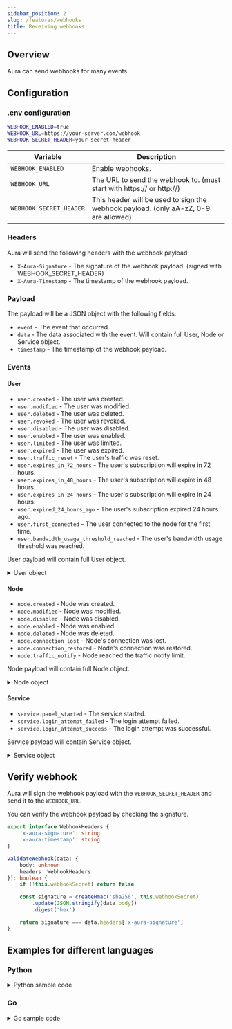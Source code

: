 ```yaml
---
sidebar_position: 2
slug: /features/webhooks
title: Receiving webhooks
---
```


## Overview

Aura can send webhooks for many events.

## Configuration

### .env configuration

```bash
WEBHOOK_ENABLED=true
WEBHOOK_URL=https://your-server.com/webhook
WEBHOOK_SECRET_HEADER=your-secret-header
```

| Variable                | Description                                                                         |
| ----------------------- | ----------------------------------------------------------------------------------- |
| `WEBHOOK_ENABLED`       | Enable webhooks.                                                                    |
| `WEBHOOK_URL`           | The URL to send the webhook to. (must start with https:// or http://)               |
| `WEBHOOK_SECRET_HEADER` | This header will be used to sign the webhook payload. (only aA-zZ, 0-9 are allowed) |

### Headers

Aura will send the following headers with the webhook payload:

- `X-Aura-Signature` - The signature of the webhook payload. (signed with WEBHOOK_SECRET_HEADER)
- `X-Aura-Timestamp` - The timestamp of the webhook payload.

### Payload

The payload will be a JSON object with the following fields:

- `event` - The event that occurred.
- `data` - The data associated with the event. Will contain full User, Node or Service object.
- `timestamp` - The timestamp of the webhook payload.

### Events

#### User

- `user.created` - The user was created.
- `user.modified` - The user was modified.
- `user.deleted` - The user was deleted.
- `user.revoked` - The user was revoked.
- `user.disabled` - The user was disabled.
- `user.enabled` - The user was enabled.
- `user.limited` - The user was limited.
- `user.expired` - The user was expired.
- `user.traffic_reset` - The user's traffic was reset.
- `user.expires_in_72_hours` - The user's subscription will expire in 72 hours.
- `user.expires_in_48_hours` - The user's subscription will expire in 48 hours.
- `user.expires_in_24_hours` - The user's subscription will expire in 24 hours.
- `user.expired_24_hours_ago` - The user's subscription expired 24 hours ago.
- `user.first_connected` - The user connected to the node for the first time.
- `user.bandwidth_usage_threshold_reached` - The user's bandwidth usage threshold was reached.

User payload will contain full User object.

<details>
<summary>User object</summary>

```typescript
uuid: string
subscriptionUuid: string
shortUuid: string
username: string
status: 'DISABLED' | 'LIMITED' | 'EXPIRED' | 'ACTIVE'
usedTrafficBytes: string
lifetimeUsedTrafficBytes: string

trafficLimitBytes: string

trafficLimitStrategy: 'NO_RESET' | 'DAY' | 'WEEK' | 'MONTH'
subLastUserAgent: string | null
subLastOpenedAt: string | null

expireAt: string
onlineAt: string | null
subRevokedAt: string | null
lastTrafficResetAt: string | null

trojanPassword: string
vlessUuid: string
ssPassword: string

description: null | string
telegramId: string | null
email: string | null

hwidDeviceLimit: number | null
createdAt: string
updatedAt: string

firstConnectedAt: string | null
lastTriggeredThreshold: number

activeUserInbounds: Array<{
    uuid: string
    tag: string
    type: string
    network: string | null
    security: string | null
}>
```

</details>

#### Node

- `node.created` - Node was created.
- `node.modified` - Node was modified.
- `node.disabled` - Node was disabled.
- `node.enabled` - Node was enabled.
- `node.deleted` - Node was deleted.
- `node.connection_lost` - Node's connection was lost.
- `node.connection_restored` - Node's connection was restored.
- `node.traffic_notify` - Node reached the traffic notify limit.

Node payload will contain full Node object.

<details>
<summary>Node object</summary>

```typescript
uuid: string
name: string
address: string
port: null | number
isConnected: boolean
isConnecting: boolean
isDisabled: boolean
isNodeOnline: boolean
isXrayRunning: boolean
lastStatusChange: string | null
lastStatusMessage: string | null

xrayVersion: string | null
xrayUptime: string

usersOnline: number | null

isTrafficTrackingActive: boolean
trafficResetDay: number | null
trafficLimitBytes: string | null
trafficUsedBytes: string | null
notifyPercent: number | null

viewPosition: number
countryCode: string
consumptionMultiplier: string

cpuCount: number | null
cpuModel: string | null
totalRam: string | null

createdAt: string
updatedAt: string

excludedInbounds: Array<{
    uuid: string
    tag: string
    type: string
    network: string | null
    security: string | null
}>
```

</details>

#### Service

- `service.panel_started` - The service started.
- `service.login_attempt_failed` - The login attempt failed.
- `service.login_attempt_success` - The login attempt was successful.

Service payload will contain Service object.

<details>
<summary>Service object</summary>

```typescript
loginAttempt?: {
    username: string
    ip: string
    userAgent: string
    description?: string
    password?: string
}
```

</details>

## Verify webhook

Aura will sign the webhook payload with the `WEBHOOK_SECRET_HEADER` and send it to the `WEBHOOK_URL`.

You can verify the webhook payload by checking the signature.

```typescript title="Webhook verification"
export interface WebhookHeaders {
	'x-aura-signature': string
	'x-aura-timestamp': string
}

validateWebhook(data: {
	body: unknown
	headers: WebhookHeaders
}): boolean {
	if (!this.webhookSecret) return false

	const signature = createHmac('sha256', this.webhookSecret)
		.update(JSON.stringify(data.body))
		.digest('hex')

	return signature === data.headers['x-aura-signature']
}
```

## Examples for different languages

### Python

<details>
<summary>Python sample code</summary>

```python
def validate_webhook(body, signature):
    webhook_secret_panel = "your_secret_token"
    """Validate webhook signature"""
    if isinstance(body, str):
        original_body = body
        logging.warning("Body is string, parsing for logging...")
        try:
            parsed_body = json.loads(body)
        except json.JSONDecodeError as e:
            logging.warning("Failed to parse body: %s", e)
            return False
    else:
        original_body = json.dumps(body, separators=(',', ':'))
        parsed_body = body

    computed_signature = hmac.new(
        webhook_secret_panel.encode('utf-8'),
        original_body.encode('utf-8'),
        hashlib.sha256
    ).hexdigest()

    return hmac.compare_digest(computed_signature, signature)

```

</details>

### Go

<details>
<summary>Go sample code</summary>

```go
package main

import (
    "crypto/hmac"
    "crypto/sha256"
    "encoding/hex"
    "encoding/json"
    "fmt"
    "io/ioutil"
    "net/http"
    "strings"
)

var webhookSecret = "your-secret-header"

type WebhookPayload struct {
    Event     string          `json:"event"`
    Data      json.RawMessage `json:"data"`
    Timestamp string          `json:"timestamp"`
}

type UserData struct {
    UUID            string `json:"uuid"`
    Username        string `json:"username"`
    Status          string `json:"status"`
    UsedTrafficBytes string `json:"usedTrafficBytes"`
    // Add other fields as needed
}

type NodeData struct {
    UUID        string `json:"uuid"`
    Name        string `json:"name"`
    IsConnected bool   `json:"isConnected"`
    // Add other fields as needed
}

func validateWebhook(body []byte, signature string) bool {
    mac := hmac.New(sha256.New, []byte(webhookSecret))
    mac.Write(body)
    expectedMAC := hex.EncodeToString(mac.Sum(nil))
    return hmac.Equal([]byte(signature), []byte(expectedMAC))
}

func webhookHandler(w http.ResponseWriter, r *http.Request) {
    // Read request body
    body, err := ioutil.ReadAll(r.Body)
    if err != nil {
        http.Error(w, "Error reading request body", http.StatusBadRequest)
        return
    }

    // Get headers
    signature := r.Header.Get("X-Aura-Signature")
    timestamp := r.Header.Get("X-Aura-Timestamp")

    // Validate signature
    if !validateWebhook(body, signature) {
        http.Error(w, "Invalid signature", http.StatusUnauthorized)
        return
    }

    // Parse payload
    var payload WebhookPayload
    if err := json.Unmarshal(body, &payload); err != nil {
        http.Error(w, "Error parsing JSON", http.StatusBadRequest)
        return
    }

    // Handle different events
    if strings.HasPrefix(payload.Event, "user.") {
        // Parse user data
        var userData UserData
        if err := json.Unmarshal(payload.Data, &userData); err != nil {
            http.Error(w, "Error parsing user data", http.StatusBadRequest)
            return
        }

        fmt.Printf("User event %s for %s\n", payload.Event, userData.Username)

        // Handle specific user events
        switch payload.Event {
        case "user.created":
            // Handle user created
        case "user.expired":
            // Handle user expired
        }
    } else if strings.HasPrefix(payload.Event, "node.") {
        // Parse node data
        var nodeData NodeData
        if err := json.Unmarshal(payload.Data, &nodeData); err != nil {
            http.Error(w, "Error parsing node data", http.StatusBadRequest)
            return
        }

        fmt.Printf("Node event %s for %s\n", payload.Event, nodeData.Name)

        // Handle specific node events
        switch payload.Event {
        case "node.connection_lost":
            // Handle node connection lost
        case "node.connection_restored":
            // Handle node connection restored
        }
    }

    w.WriteHeader(http.StatusOK)
    w.Write([]byte("Webhook received"))
}

func main() {
    http.HandleFunc("/webhook", webhookHandler)
    fmt.Println("Server running at http://localhost:3000")
    http.ListenAndServe(":3000", nil)
}
```

</details>
